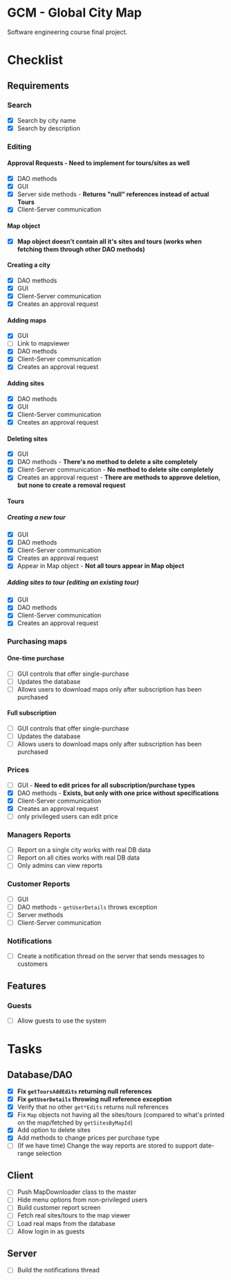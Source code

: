 # GCM - Global City Map
Software engineering course final project.

# Checklist
## Requirements
### Search
- [x] Search by city name
- [x] Search by description
### Editing
#### Approval Requests - **Need to implement for tours/sites as well**
- [x] DAO methods
- [x] GUI
- [x] Server side methods - **Returns "null" references instead of actual Tours** 
- [x] Client-Server communication
#### Map object
- [x] **Map object doesn't contain all it's sites and tours (works when fetching them through other DAO methods)**
#### Creating a city
- [x] DAO methods
- [x] GUI
- [x] Client-Server communication
- [x] Creates an approval request
#### Adding maps
- [x] GUI
- [ ] Link to mapviewer
- [x] DAO methods
- [x] Client-Server communication
- [x] Creates an approval request
#### Adding sites
- [x] DAO methods
- [x] GUI
- [x] Client-Server communication
- [x] Creates an approval request
#### Deleting sites
- [x] GUI
- [x] DAO methods - **There's no method to delete a site completely**
- [x] Client-Server communication - **No method to delete site completely**
- [x] Creates an approval request - **There are methods to approve deletion, but none to create a removal request**
#### Tours
##### Creating a new tour
- [x] GUI
- [x] DAO methods 
- [x] Client-Server communication
- [x] Creates an approval request
- [x] Appear in Map object - **Not all tours appear in Map object**
##### Adding sites to tour (editing an existing tour)
- [x] GUI
- [x] DAO methods
- [x] Client-Server communication
- [x] Creates an approval request
### Purchasing maps
#### One-time purchase
- [ ] GUI controls that offer single-purchase
- [ ] Updates the database
- [ ] Allows users to download maps only after subscription has been purchased
#### Full subscription
- [ ] GUI controls that offer single-purchase
- [ ] Updates the database
- [ ] Allows users to download maps only after subscription has been purchased
### Prices
- [ ] GUI - **Need to edit prices for all subscription/purchase types**
- [x] DAO methods - **Exists, but only with one price without specifications**
- [x] Client-Server communication
- [x] Creates an approval request
- [ ] only privileged users can edit price
### Managers Reports
- [ ] Report on a single city works with real DB data
- [ ] Report on all cities works with real DB data
- [ ] Only admins can view reports
### Customer Reports
- [ ] GUI
- [ ] DAO methods - `getUserDetails` throws exception
- [ ] Server methods
- [ ] Client-Server communication
### Notifications
- [ ] Create a notification thread on the server that sends messages to customers

## Features
### Guests
- [ ] Allow guests to use the system

# Tasks
## Database/DAO
- [x] **Fix `getToursAddEdits` returning null references**
- [x] **Fix `getUserDetails` throwing null reference exception**
- [x] Verify that no other `get*Edits` returns null references
- [x] Fix `Map` objects not having all the sites/tours (compared to what's printed on the map/fetched by `getSitesByMapId`)
- [x] Add option to delete sites
- [x] Add methods to change prices per purchase type
- [ ] (If we have time) Change the way reports are stored to support date-range selection
## Client
- [ ] Push MapDownloader class to the master
- [ ] Hide menu options from non-privileged users
- [ ] Build customer report screen
- [ ] Fetch real sites/tours to the map viewer
- [ ] Load real maps from the database
- [ ] Allow login in as guests
## Server
- [ ] Build the notifications thread

